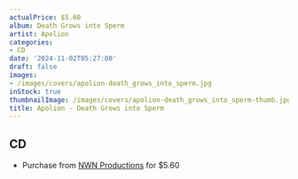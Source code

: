 ```yaml
---
actualPrice: $5.60
album: Death Grows into Sperm
artist: Apolion
categories:
- CD
date: '2024-11-02T05:27:00'
draft: false
images:
- /images/covers/apolion-death_grows_into_sperm.jpg
inStock: true
thumbnailImage: /images/covers/apolion-death_grows_into_sperm-thumb.jpg
title: Apolion - Death Grows into Sperm
---
```


## CD
* Purchase from [NWN Productions](http://shop.nwnprod.com/index.php?route=product/product&path=93&product_id=3492&sort=pd.name&order=ASC) for $5.60
